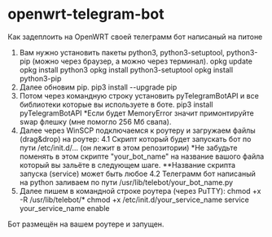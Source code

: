 # openwrt-telegram-bot
Как задеплоить на OpenWRT своей телеграмм бот написаный на питоне

1. Вам нужно установить пакеты python3, python3-setuptool, python3-pip (можно через браузер, а можно через терминал). 
opkg update
opkg install python3
opkg install python3-setuptool
opkg install python3-pip
2. Далее обновим pip.
pip3 install --upgrade pip
3. Потом через командную строку установить pyTelegramBotAPI и все библиотеки которые вы используете в боте.
pip3 install pyTelegramBotAPI
*Если будет MemoryError значит примонтируйте swap флешку (мне помогло 256 Мб свапа).
4. Далее через WinSCP подключаемся к роутеру и загружаем файлы (drag&drop) на роутер:
4.1 Скрипт который будет запускать бот по пути /etc/init.d/...  (он лежит в этом репозитории)
*Не забудьте поменять в этом скрипте "your_bot_name" на название вашого файла который вы зальёте в следующем шаге.
**Название скрипта запуска (service) может быть любое
4.2 Телеграмм бот написаный на python заливаем по пути /usr/lib/telebot/your_bot_name.py
5. Далее пишем в командной строке роутера (через PuTTY):
chmod +x -R /usr/lib/telebot/*
chmod +x /etc/init.d/your_service_name
service your_service_name enable

Бот размещён на вашем роутере и запущен.
